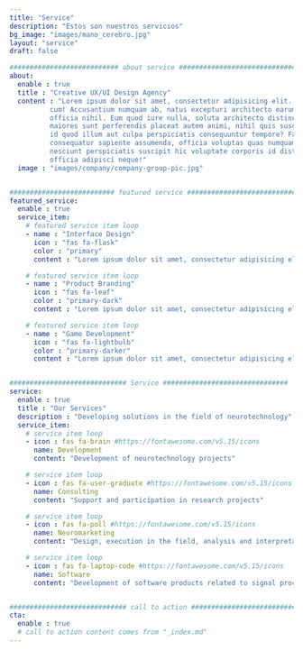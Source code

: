 ```yaml
---
title: "Service"
description: "Estos son nuestros servicios"
bg_image: "images/mano_cerebro.jpg"
layout: "service"
draft: false

########################### about service #############################
about:
  enable : true
  title : "Creative UX/UI Design Agency"
  content : "Lorem ipsum dolor sit amet, consectetur adipisicing elit. Voluptate soluta corporis odit, optio
          cum! Accusantium numquam ab, natus excepturi architecto earum ipsa aliquam, illum, omnis rerum, eveniet
          officia nihil. Eum quod iure nulla, soluta architecto distinctio. Nesciunt odio ullam expedita, neque fugit
          maiores sunt perferendis placeat autem animi, nihil quis suscipit quibusdam ut reiciendis doloribus natus nemo
          id quod illum aut culpa perspiciatis consequuntur tempore? Facilis nam vitae iure quisquam eius harum
          consequatur sapiente assumenda, officia voluptas quas numquam placeat, alias molestias nisi laudantium
          nesciunt perspiciatis suscipit hic voluptate corporis id distinctio earum. Dolor reprehenderit fuga dolore
          officia adipisci neque!"
  image : "images/company/company-group-pic.jpg"


########################## featured service ############################
featured_service:
  enable : true
  service_item:
    # featured service item loop
    - name : "Interface Design"
      icon : "fas fa-flask"
      color : "primary"
      content : "Lorem ipsum dolor sit amet, consectetur adipisicing elit. Saepe enim impedit repudiandae omnis est temporibus."

    # featured service item loop
    - name : "Product Branding"
      icon : "fas fa-leaf"
      color : "primary-dark"
      content : "Lorem ipsum dolor sit amet, consectetur adipisicing elit. Saepe enim impedit repudiandae omnis est temporibus."

    # featured service item loop
    - name : "Game Development"
      icon : "fas fa-lightbulb"
      color : "primary-darker"
      content : "Lorem ipsum dolor sit amet, consectetur adipisicing elit. Saepe enim impedit repudiandae omnis est temporibus."


############################# Service ###############################
service:
  enable : true
  title : "Our Services"
  description : "Developing solutions in the field of neurotechnology"
  service_item:
    # service item loop
    - icon : fas fa-brain #https://fontawesome.com/v5.15/icons
      name: Development
      content: "Development of neurotechnology projects"

    # service item loop
    - icon : fas fa-user-graduate #https://fontawesome.com/v5.15/icons
      name: Consulting
      content: "Support and participation in research projects"

    # service item loop
    - icon : fas fa-poll #https://fontawesome.com/v5.15/icons
      name: Neuromarketing
      content: "Design, execution in the field, analysis and interpretation of the data"

    # service item loop
    - icon : fas fa-laptop-code #https://fontawesome.com/v5.15/icons
      name: Software
      content: "Development of software products related to signal processing"


############################# call to action #################################
cta:
  enable : true
  # call to action content comes from "_index.md"
---
```

